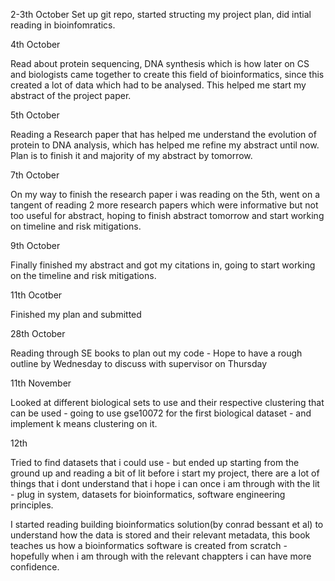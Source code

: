 2-3th October 
Set up git repo, started structing my project plan, did intial reading in bioinfomratics.

4th October

Read about protein sequencing, DNA synthesis which is how later on CS and biologists came together to create this field of bioinformatics, since this created a lot of data which had to be analysed. This helped me start my abstract of the project paper. 

5th October 

Reading a Research paper that has helped me understand the evolution of protein to DNA analysis, which has helped me refine my abstract until now. Plan is to finish it and majority of my abstract by tomorrow. 

7th October 

On my way to finish the research paper i was reading on the 5th, went on a tangent of reading 2 more research papers which were informative but not too useful for abstract, hoping to finish abstract tomorrow and start working on timeline and risk mitigations.

9th October 

Finally finished my abstract and got my citations in, going to start working on the timeline and risk mitigations.

11th Ocotber 

Finished my plan and submitted 

28th October 

Reading through SE books to plan out my code - Hope to have a rough outline by Wednesday to discuss with supervisor on Thursday

11th November

Looked at different biological sets to use and their respective clustering that can be used - going to use gse10072 for the first biological
dataset - and implement k means clustering on it.

12th 

Tried to find datasets that i could use - but ended up starting from the ground up and reading a bit of lit before i start my project, there are a lot of things that i dont understand that i hope i can once i am through with the lit - plug in system, datasets for bioinformatics, software engineering principles. 

I started reading building bioinformatics solution(by conrad bessant et al) to understand how the data is stored and their relevant metadata, this book teaches us how a bioinformatics software is created from scratch - hopefully when i am through with the relevant chappters i can have more confidence.
